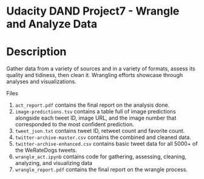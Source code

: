# Udacity DAND Project7 - Wrangle and Analyze Data

# Description
Gather data from a variety of sources and in a variety of formats, assess its quality and tidiness, then clean it. Wrangling efforts showcase through analyses and visualizations.

Files
1. ```act_report.pdf``` contains the final report on the analysis done.
2. ```image-predictions.tsv``` contains a table full of image predictions alongside each tweet ID, image URL, and the image number that corresponded to the most confident prediction.
3. ```tweet_json.txt``` contains tweet ID, retweet count and favorite count.
4. ```twitter-archive-master.csv``` contains the combined and cleaned data.
5. ```twitter-archive-enhanced.csv``` contains basic tweet data for all 5000+ of the WeRateDogs tweets.
6. ```wrangle_act.ipynb``` contains code for gathering, assessing, cleaning, analyzing, and visualizing data
7. ```wrangle_report.pdf``` contains the final report on the wrangle process.
